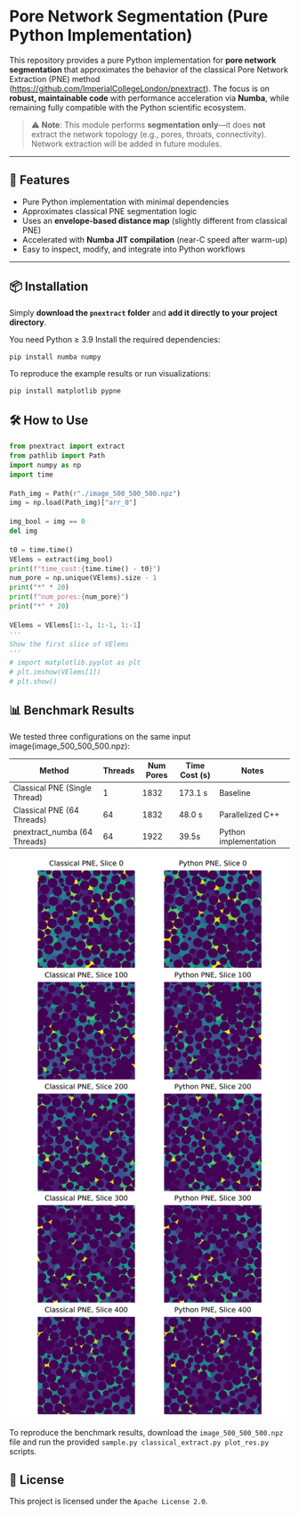 # Pore Network Segmentation (Pure Python Implementation)

This repository provides a pure Python implementation for **pore network segmentation** that approximates the behavior of the classical Pore Network Extraction (PNE) method (https://github.com/ImperialCollegeLondon/pnextract). 
The focus is on **robust, maintainable code** with performance acceleration via **Numba**, while remaining fully compatible with the Python scientific ecosystem.

> ⚠️ **Note**: This module performs **segmentation only**—it does **not** extract the network topology (e.g., pores, throats, connectivity). Network extraction will be added in future modules.

---

## 📌 Features

- Pure Python implementation with minimal dependencies  
- Approximates classical PNE segmentation logic  
- Uses an **envelope-based distance map** (slightly different from classical PNE)  
- Accelerated with **Numba JIT compilation** (near-C speed after warm-up)  
- Easy to inspect, modify, and integrate into Python workflows  

---

## 📦 Installation
Simply **download the `pnextract` folder** and **add it directly to your project directory**.

You need Python ≥ 3.9 Install the required dependencies:

```bash
pip install numba numpy
```

To reproduce the example results or run visualizations:

```bash
pip install matplotlib pypne
```

## 🛠 How to Use
```python
from pnextract import extract
from pathlib import Path
import numpy as np
import time

Path_img = Path(r"./image_500_500_500.npz")
img = np.load(Path_img)["arr_0"]

img_bool = img == 0
del img

t0 = time.time()
VElems = extract(img_bool)
print(f"time_cost:{time.time() - t0}")
num_pore = np.unique(VElems).size - 1
print("*" * 20)
print(f"num_pores:{num_pore}")
print("*" * 20)

VElems = VElems[1:-1, 1:-1, 1:-1]
'''
Show the first slice of VElems
'''
# import matplotlib.pyplot as plt
# plt.imshow(VElems[1])
# plt.show()
```



## 📊 Benchmark Results

We tested three configurations on the same input image(image_500_500_500.npz):

| Method                        | Threads | Num Pores | Time Cost (s) | Notes                 |
| ----------------------------- | ------- | --------- | ------------- | --------------------- |
| Classical PNE (Single Thread) | 1       | 1832      | 173.1 s       | Baseline              |
| Classical PNE (64 Threads)    | 64      | 1832      | 48.0 s        | Parallelized C++      |
| pnextract_numba (64 Threads)  | 64      | 1922      | 39.5s         | Python implementation |

![pnextract_numba vs Classical PNE](pnextract_numba.png)

To reproduce the benchmark results, download the `image_500_500_500.npz` file and run the provided `sample.py classical_extract.py plot_res.py` scripts.

## 📜 License
This project is licensed under the `Apache License 2.0`.